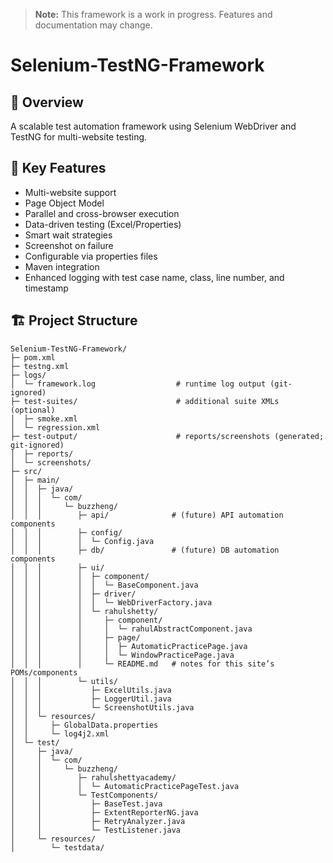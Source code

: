 > **Note:** This framework is a work in progress. Features and documentation may change.

# Selenium-TestNG-Framework

## 🚀 Overview
A scalable test automation framework using Selenium WebDriver and TestNG for multi-website testing.

## 🎯 Key Features
- Multi-website support
- Page Object Model
- Parallel and cross-browser execution
- Data-driven testing (Excel/Properties)
- Smart wait strategies
- Screenshot on failure
- Configurable via properties files
- Maven integration
- Enhanced logging with test case name, class, line number, and timestamp

## 🏗️ Project Structure
```
Selenium-TestNG-Framework/
├─ pom.xml
├─ testng.xml
├─ logs/
│  └─ framework.log                  # runtime log output (git-ignored)
├─ test-suites/                      # additional suite XMLs (optional)
│  ├─ smoke.xml
│  └─ regression.xml
├─ test-output/                      # reports/screenshots (generated; git-ignored)
│  ├─ reports/
│  └─ screenshots/
├─ src/
│  ├─ main/
│  │  ├─ java/
│  │  │  └─ com/
│  │  │     └─ buzzheng/
│  │  │        ├─ api/              # (future) API automation components
│  │  │        ├─ config/
│  │  │        │  └─ Config.java
│  │  │        ├─ db/               # (future) DB automation components
│  │  │        ├─ ui/
│  │  │        │  ├─ component/
│  │  │        │  │  └─ BaseComponent.java
│  │  │        │  ├─ driver/
│  │  │        │  │  └─ WebDriverFactory.java
│  │  │        │  └─ rahulshetty/
│  │  │        │     ├─ component/
│  │  │        │     │  └─ rahulAbstractComponent.java
│  │  │        │     ├─ page/
│  │  │        │     │  ├─ AutomaticPracticePage.java
│  │  │        │     │  └─ WindowPracticePage.java
│  │  │        │     └─ README.md   # notes for this site’s POMs/components
│  │  │        └─ utils/
│  │  │           ├─ ExcelUtils.java
│  │  │           ├─ LoggerUtil.java
│  │  │           └─ ScreenshotUtils.java
│  │  └─ resources/
│  │     ├─ GlobalData.properties
│  │     └─ log4j2.xml
│  └─ test/
│     ├─ java/
│     │  └─ com/
│     │     └─ buzzheng/
│     │        ├─ rahulshettyacademy/
│     │        │  └─ AutomaticPracticePageTest.java
│     │        └─ TestComponents/
│     │           ├─ BaseTest.java
│     │           ├─ ExtentReporterNG.java
│     │           ├─ RetryAnalyzer.java
│     │           └─ TestListener.java
│     └─ resources/
│        └─ testdata/
```
